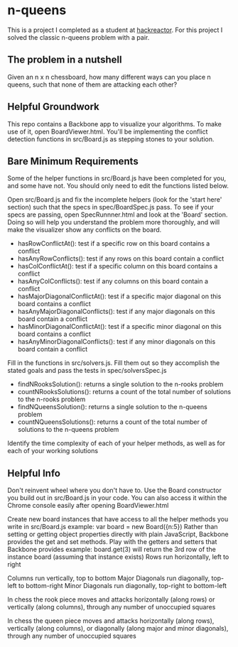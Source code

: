 # n-queens
This is a project I completed as a student at [hackreactor](http://hackreactor.com). For this project I solved the classic n-queens problem with a pair.

## The problem in a nutshell
Given an n x n chessboard, how many different ways can you place n queens, such that none of them are attacking each other?

## Helpful Groundwork
This repo contains a Backbone app to visualize your algorithms. To make use of it, open BoardViewer.html. You'll be implementing the conflict detection functions in src/Board.js as stepping stones to your solution.

## Bare Minimum Requirements
Some of the helper functions in src/Board.js have been completed for you, and some have not. You should only need to edit the functions listed below.

Open src/Board.js and fix the incomplete helpers (look for the 'start here' section) such that the specs in spec/BoardSpec.js pass. To see if your specs are passing, open SpecRunnner.html and look at the 'Board' section. Doing so will help you understand the problem more thoroughly, and will make the visualizer show any conflicts on the board.

* hasRowConflictAt(): test if a specific row on this board contains a conflict
* hasAnyRowConflicts(): test if any rows on this board contain a conflict
* hasColConflictAt(): test if a specific column on this board contains a conflict
* hasAnyColConflicts(): test if any columns on this board contain a conflict
* hasMajorDiagonalConflictAt(): test if a specific major diagonal on this board contains a conflict
* hasAnyMajorDiagonalConflicts(): test if any major diagonals on this board contain a conflict
* hasMinorDiagonalConflictAt(): test if a specific minor diagonal on this board contains a conflict
* hasAnyMinorDiagonalConflicts(): test if any minor diagonals on this board contain a conflict

Fill in the functions in src/solvers.js. Fill them out so they accomplish the stated goals and pass the tests in spec/solversSpec.js

* findNRooksSolution(): returns a single solution to the n-rooks problem
* countNRooksSolutions(): returns a count of the total number of solutions to the n-rooks problem
* findNQueensSolution(): returns a single solution to the n-queens problem
* countNQueensSolutions(): returns a count of the total number of solutions to the n-queens problem

Identify the time complexity of each of your helper methods, as well as for each of your working solutions

## Helpful Info
Don't reinvent wheel where you don't have to. Use the Board constructor you build out in src/Board.js in your code. You can also access it within the Chrome console easily after opening BoardViewer.html

Create new board instances that have access to all the helper methods you write in src/Board.js
example: var board = new Board({n:5})
Rather than setting or getting object properties directly with plain JavaScript, Backbone provides the get and set methods. Play with the getters and setters that Backbone provides
example: board.get(3) will return the 3rd row of the instance board (assuming that instance exists)
Rows run horizontally, left to right

Columns run vertically, top to bottom
Major Diagonals run diagonally, top-left to bottom-right
Minor Diagonals run diagonally, top-right to bottom-left

In chess the rook piece moves and attacks horizontally (along rows) or vertically (along columns), through any number of unoccupied squares

In chess the queen piece moves and attacks horizontally (along rows), vertically (along columns), or diagonally (along major and minor diagonals), through any number of unoccupied squares
